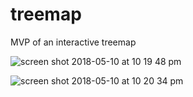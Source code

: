 # treemap
MVP of an interactive treemap

![screen shot 2018-05-10 at 10 19 48 pm](https://user-images.githubusercontent.com/11832379/39869357-8ba22c1c-54a0-11e8-848b-41d44825ca42.png)

![screen shot 2018-05-10 at 10 20 34 pm](https://user-images.githubusercontent.com/11832379/39869355-8b23d1dc-54a0-11e8-92ba-eb44590a08fe.png)

